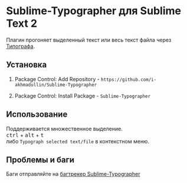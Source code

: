 # Sublime-Typographer для Sublime Text 2

Плагин прогоняет выделенный текст или весь текст файла через [Типографа](http://www.artlebedev.ru/tools/typograf/).


## Установка

1. Package Control: Add Repository - `https://github.com/i-akhmadullin/Sublime-Typographer`

2. Package Control: Install Package - `Sublime-Typographer`

## Использование

Поддерживается множественное выделение.  
<kbd>ctrl</kbd> + <kbd>alt</kbd> + <kbd>t</kbd>   
либо `Typograph selected text/file` в контекстном меню.

## Проблемы и баги

Баги отправляйте на [багтрекер Sublime-Typographer](https://github.com/i-akhmadullin/Sublime-Typographer/issues)
